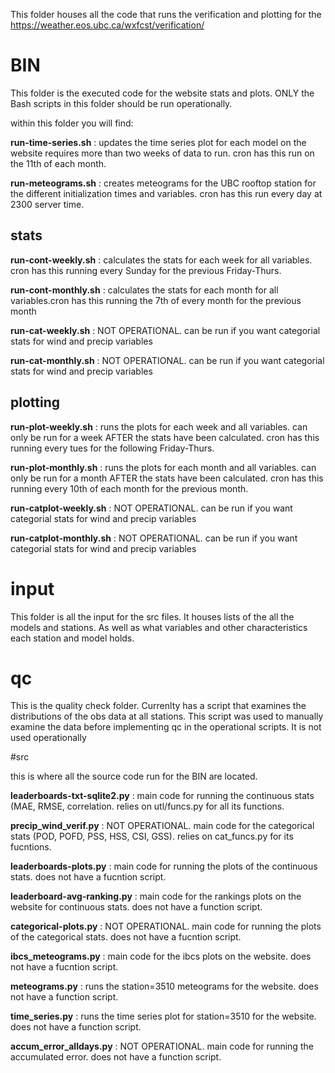 This folder houses all the code that runs the verification and plotting for the https://weather.eos.ubc.ca/wxfcst/verification/

# BIN

This folder is the executed code for the website stats and plots. ONLY the Bash scripts in this folder should be run
operationally. 

within this folder you will find: 

**run-time-series.sh** : updates the time series plot for each model on the website requires more than two weeks of data to run. cron has this run on the 11th of each month.

**run-meteograms.sh** : creates meteograms for the UBC rooftop station for the different initialization times and variables. cron has this run every day at 2300 server time.

## stats
**run-cont-weekly.sh** : calculates the stats for each week for all variables. cron has this running every Sunday for the previous Friday-Thurs.

**run-cont-monthly.sh** : calculates the stats for each month for all variables.cron has this running the 7th of every month for the previous month 
					
**run-cat-weekly.sh** : NOT OPERATIONAL. can be run if you want categorial stats for wind and precip variables

**run-cat-monthly.sh** : NOT OPERATIONAL. can be run if you want categorial stats for wind and precip variables

## plotting
**run-plot-weekly.sh** : runs the plots for each week and all variables. can only be run for a week AFTER the stats have been calculated. cron has this running every tues for the following Friday-Thurs.

**run-plot-monthly.sh** : runs the plots for each month and all variables. can only be run for a month AFTER the stats have been calculated. cron has this running every 10th of each month for the previous month. 

**run-catplot-weekly.sh** : NOT OPERATIONAL. can be run if you want categorial stats for wind and precip variables

**run-catplot-monthly.sh** : NOT OPERATIONAL. can be run if you want categorial stats for wind and precip variables


# input

This folder is all the input for the src files. It houses lists of the all the models and stations. As well as what 
variables and other characteristics each station and model holds.

# qc

This is the quality check folder. Currenlty has a script that examines the distributions of the obs data at all stations.
This script was used to manually examine the data before implementing qc in the operational scripts. It is not used operationally

#src

this is where all the source code run for the BIN are located.

**leaderboards-txt-sqlite2.py** : main code for running the continuous stats (MAE, RMSE, correlation. relies on utl/funcs.py for all its functions. 

**precip_wind_verif.py** : NOT OPERATIONAL. main code for the categorical stats (POD, POFD, PSS, HSS, CSI, GSS). relies on cat_funcs.py for its fucntions. 

**leaderboards-plots.py** : main code for running the plots of the continuous stats. does not have a fucntion script.

**leaderboard-avg-ranking.py** : main code for the rankings plots on the website for continuous stats. does not have a function script.

**categorical-plots.py** : NOT OPERATIONAL. main code for running the plots of the categorical stats. does not have a fucntion script.


**ibcs_meteograms.py** : main code for the ibcs plots on the website. does not have a fucntion script.

**meteograms.py** : runs the station=3510 meteograms for the website. does not have a function script.

**time_series.py** : runs the time series plot for station=3510 for the website. does not have a function script. 

**accum_error_alldays.py** : NOT OPERATIONAL. main code for running the accumulated error. does not have a function script.


 
